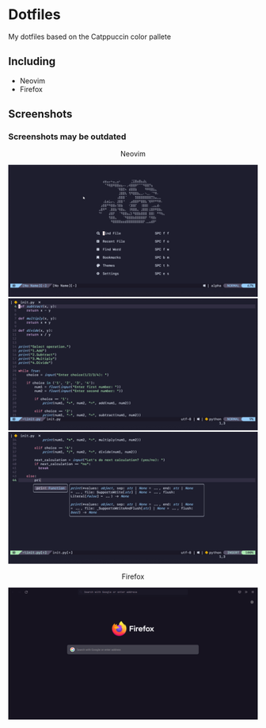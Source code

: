 # Dotfiles
My dotfiles based on the Catppuccin color pallete

## Including
- Neovim
- Firefox

## Screenshots
### Screenshots may be outdated
<p align = center>Neovim</p>
<img src = "https://github.com/tpncoder/dotfiles/blob/main/WindowsTerminal_zkE3foMSPE.png">
<br>
<img src = "https://github.com/tpncoder/dotfiles/blob/main/WindowsTerminal_29dVubZ5rD.png">
<br>
<img src = "https://github.com/tpncoder/dotfiles/blob/main/WindowsTerminal_0FSh1X7Cs9.png">
<br>

<p align = center>Firefox</p>
<img src = "https://github.com/tpncoder/dotfiles/blob/main/firefox_WzNqNd7CXJ.png">

